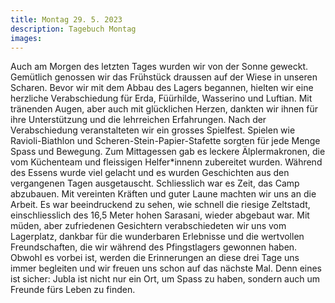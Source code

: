 ```yaml
---
title: Montag 29. 5. 2023
description: Tagebuch Montag
images:
---
```


Auch am Morgen des letzten Tages wurden wir von der Sonne geweckt. Gemütlich genossen wir das Frühstück draussen auf der Wiese in unseren Scharen. Bevor wir mit dem Abbau des Lagers begannen, hielten wir eine herzliche Verabschiedung für Erda, Füürhilde, Wasserino und Luftian. Mit tränenden Augen, aber auch mit glücklichen Herzen, dankten wir ihnen für ihre Unterstützung und die lehrreichen Erfahrungen. 
Nach der Verabschiedung veranstalteten wir ein grosses Spielfest. Spielen wie Ravioli-Biathlon und Scheren-Stein-Papier-Stafette sorgten für jede Menge Spass und Bewegung. Zum Mittagessen gab es leckere Älplermakronen, die vom Küchenteam und fleissigen Helfer*innenn zubereitet wurden. Während des Essens wurde viel gelacht und es wurden Geschichten aus den vergangenen Tagen ausgetauscht.
Schliesslich war es Zeit, das Camp abzubauen. Mit vereinten Kräften und guter Laune machten wir uns an die Arbeit. Es war beeindruckend zu sehen, wie schnell die riesige Zeltstadt, einschliesslich des 16,5 Meter hohen Sarasani, wieder abgebaut war.
Mit müden, aber zufriedenen Gesichtern verabschiedeten wir uns vom Lagerplatz, dankbar für die wunderbaren Erlebnisse und die wertvollen Freundschaften, die wir während des Pfingstlagers gewonnen haben. Obwohl es vorbei ist, werden die Erinnerungen an diese drei Tage uns immer begleiten und wir freuen uns schon auf das nächste Mal. Denn eines ist sicher: Jubla ist nicht nur ein Ort, um Spass zu haben, sondern auch um Freunde fürs Leben zu finden.